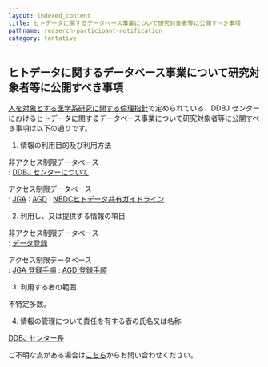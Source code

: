 ```yaml
---
layout: indexed_content
title: ヒトデータに関するデータベース事業について研究対象者等に公開すべき事項
pathname: reaserch-participant-notification
category: tentative
---
```


## ヒトデータに関するデータベース事業について研究対象者等に公開すべき事項

[人を対象とする医学系研究に関する倫理指針](http://www.lifescience.mext.go.jp/bioethics/ekigaku.html)で定められている、DDBJ
センターにおけるヒトデータに関するデータベース事業について研究対象者等に公開すべき事項は以下の通りです。

1. 情報の利用目的及び利用方法

非アクセス制限データベース  
: [DDBJ センターについて](aboutus.html#mission)

アクセス制限データベース  
: [JGA](/jga/index.html)
: [AGD](/agd/index.html)
: [NBDCヒトデータ共有ガイドライン](https://humandbs.biosciencedbc.jp/guidelines/data-sharing-guidelines)

2. 利用し、又は提供する情報の項目

非アクセス制限データベース  
: [データ登録](/submission.html)

アクセス制限データベース  
: [JGA 登録手順](/jga/substep.html)
: [AGD 登録手順](/agd/substep.html)

3. 利用する者の範囲

不特定多数。

4. 情報の管理について責任を有する者の氏名又は名称

[DDBJ センター長](staff.html)

ご不明な点がある場合は[こちら](/contact.html)からお問い合わせください。
